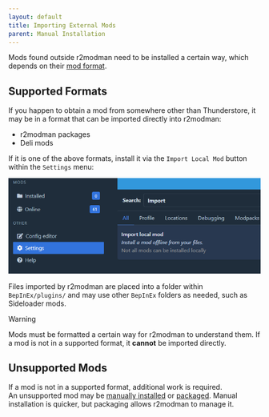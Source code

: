 ```yaml
---
layout: default
title: Importing External Mods
parent: Manual Installation
---
```


Mods found outside r2modman need to be installed a certain way, which depends on their [mod format](xref:formats).

## Supported Formats

If you happen to obtain a mod from somewhere other than Thunderstore, it may be in a format that can be imported
directly into r2modman:

- r2modman packages
- Deli mods

If it is one of the above formats, install it via the `Import Local Mod` button within the `Settings` menu:

![local mod import](../images/r2modman/settings/import_local_mod.png)

Files imported by r2modman are placed into a folder within `BepInEx/plugins/` and may use other `BepInEx` folders as
needed, such as Sideloader mods.

> [!WARNING]
> Mods must be formatted a certain way for r2modman to understand them. If a mod is not in a supported format, it **cannot** be imported directly.

## Unsupported Mods

If a mod is not in a supported format, additional work is required.  
An unsupported mod may be [manually installed](manual.md) or [packaged](packaging.md). Manual installation is quicker,
but packaging allows r2modman to manage it.
